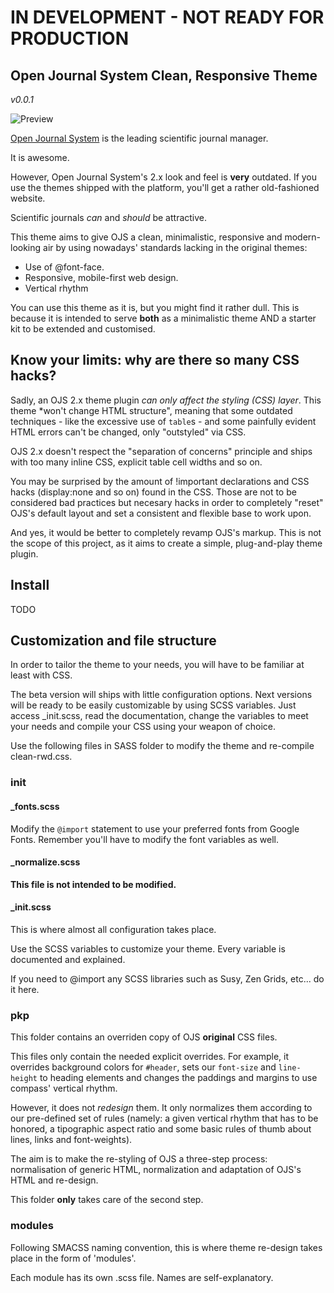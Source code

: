 # IN DEVELOPMENT - NOT READY FOR PRODUCTION
## Open Journal System Clean, Responsive Theme
_v0.0.1_

![Preview](http://idiazroncero.com/images/ojsclean.png)

[Open Journal System][ojs] is the leading scientific journal manager. 

It is awesome.

However, Open Journal System's 2.x look and feel is __very__ outdated. If you use the themes shipped with the platform, you'll get a rather old-fashioned website.

Scientific journals *can* and *should* be attractive.

This theme aims to give OJS a clean, minimalistic, responsive and modern-looking air by using nowadays' standards lacking in the original themes:

- Use of @font-face.
- Responsive, mobile-first web design.
- Vertical rhythm

You can use this theme as it is, but you might find it rather dull. This is because it is intended to serve __both__ as a minimalistic theme AND a starter kit to be extended and customised.

## Know your limits: why are there so many CSS hacks?

Sadly, an OJS 2.x theme plugin *can only affect the styling (CSS) layer*. This theme *won't change HTML structure", meaning that some outdated techniques - like the excessive use of `table`s - and some painfully evident HTML errors can't be changed, only "outstyled" via CSS.

OJS 2.x doesn't respect the "separation of concerns" principle and ships with too many inline CSS, explicit table cell widths and so on.

You may be surprised by the amount of !important declarations and CSS hacks (display:none and so on) found in the CSS. Those are not to be considered bad practices but necesary hacks in order to completely "reset" OJS's default layout and set a consistent and flexible base to work upon.

And yes, it would be better to completely revamp OJS's markup. This is not the scope of this project, as it aims to create a simple, plug-and-play theme plugin. 

[ojs]: https://pkp.sfu.ca/ojs/

## Install

TODO

## Customization and file structure

In order to tailor the theme to your needs, you will have to be familiar at least with CSS.

The beta version will ships with little configuration options. Next versions will be ready to be easily customizable by using SCSS variables. Just access _init.scss, read the documentation, change the variables to meet your needs and compile your CSS using your weapon of choice.

Use the following files in SASS folder to modify the theme and re-compile clean-rwd.css.

### init

#### _fonts.scss

Modify the `@import` statement to use your preferred fonts from Google Fonts.
Remember you'll have to modify the font variables as well.

#### _normalize.scss

__This file is not intended to be modified.__

#### _init.scss

This is where almost all configuration takes place. 

Use the SCSS variables to customize your theme. Every variable is documented and explained.

If you need to @import any SCSS libraries such as Susy, Zen Grids, etc... do it here.

### pkp

This folder contains an overriden copy of OJS __original__ CSS files.

This files only contain the needed explicit overrides. For example, it overrides background colors for `#header`, sets our `font-size` and `line-height` to heading elements and changes the paddings and margins to use compass' vertical rhythm.

However, it does not *redesign* them. It only normalizes them according to our pre-defined set of rules (namely: a given vertical rhythm that has to be honored, a tipographic aspect ratio and some basic rules of thumb about lines, links and font-weights).

The aim is to make the re-styling of OJS a three-step process: normalisation of generic HTML, normalization and adaptation of OJS's HTML and re-design.

This folder __only__ takes care of the second step.

### modules

Following SMACSS naming convention, this is where theme re-design takes place in the form of 'modules'.

Each module has its own .scss file. Names are self-explanatory.